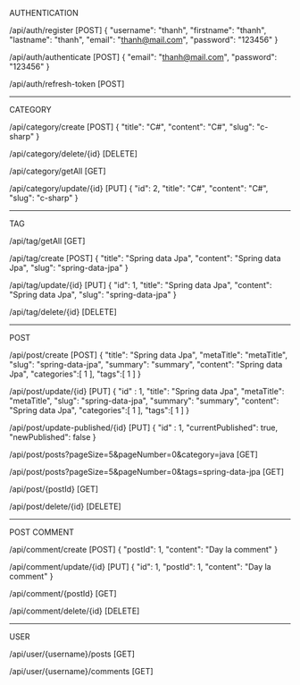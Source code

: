 AUTHENTICATION

/api/auth/register [POST]
{
    "username": "thanh",
    "firstname": "thanh",
    "lastname": "thanh",
    "email": "thanh@mail.com",
    "password": "123456"
}

/api/auth/authenticate [POST]
{
    "email": "thanh@mail.com",
    "password": "123456"
}

/api/auth/refresh-token [POST]

-----------------------------
CATEGORY

/api/category/create [POST]
{
    "title": "C#",
    "content": "C#",
    "slug": "c-sharp"
}

/api/category/delete/{id} [DELETE]

/api/category/getAll [GET]

/api/category/update/{id} [PUT]
{
    "id": 2,
    "title": "C#",
    "content": "C#",
    "slug": "c-sharp"
}

-----------------------------

TAG

/api/tag/getAll [GET]

/api/tag/create [POST]
{
    "title": "Spring data Jpa",
    "content": "Spring data Jpa",
    "slug": "spring-data-jpa"
}

/api/tag/update/{id} [PUT]
{
    "id": 1,
    "title": "Spring data Jpa",
    "content": "Spring data Jpa",
    "slug": "spring-data-jpa"
}

/api/tag/delete/{id} [DELETE]

----------------------------

POST

/api/post/create [POST]
{
    "title": "Spring data Jpa",
    "metaTitle": "metaTitle",
    "slug": "spring-data-jpa",
    "summary": "summary",
    "content": "Spring data Jpa",
    "categories":[
        1
    ],
    "tags":[
        1
    ]
}

/api/post/update/{id} [PUT]
{
    "id" : 1,
    "title": "Spring data Jpa",
    "metaTitle": "metaTitle",
    "slug": "spring-data-jpa",
    "summary": "summary",
    "content": "Spring data Jpa",
    "categories":[
        1
    ],
    "tags":[
        1
    ]
}

/api/post/update-published/{id} [PUT]
{
    "id" : 1,
    "currentPublished": true,
    "newPublished": false
}

/api/post/posts?pageSize=5&pageNumber=0&category=java [GET]

/api/post/posts?pageSize=5&pageNumber=0&tags=spring-data-jpa [GET]

/api/post/{postId} [GET]

/api/post/delete/{id} [DELETE]

---------------------
POST COMMENT

/api/comment/create [POST]
{
    "postId": 1,
    "content": "Day la comment"
}

/api/comment/update/{id} [PUT]
{
    "id": 1,
    "postId": 1,
    "content": "Day la comment"
}

/api/comment/{postId} [GET]

/api/comment/delete/{id} [DELETE]

-----------------------

USER

/api/user/{username}/posts [GET]

/api/user/{username}/comments [GET]


